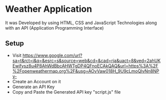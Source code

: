 # Weather Application

It was Developed by using HTML, CSS and JavaScript Technologies along with an API (Application Programming Interface) 

## Setup

- Visit https://www.google.com/url?sa=t&rct=j&q=&esrc=s&source=web&cd=&cad=rja&uact=8&ved=2ahUKEwjfysz8u4P8AhWdBbcAHWTgDP4QFnoECAkQAQ&url=https%3A%2F%2Fopenweathermap.org%2F&usg=AOvVaw018H_9U9cLmoQlvNn8NPy-
- Create an Account on it
- Generate an API Key
- Copy and Paste the Generated API key "script.js" file
